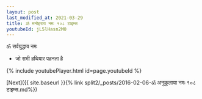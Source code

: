 ```yaml
---
layout: post
last_modified_at: 2021-03-29
title: ॐ मनोहराय नमः १०८ टाइम्स
youtubeId: jL5lHasn2M0
---
```

 
 
 ॐ सर्वयुद्धाय नमः  
 
 -  जो सभी हथियार पहनता है 
 
  
 
  
 
 
 
 
 
 


{% include youtubePlayer.html id=page.youtubeId %}
 
[Next]({{ site.baseurl }}{% link  split2/_posts/2016-02-06-ॐ अनुकूलाया नमः १०८ टाइम्स.md%})
 
